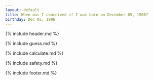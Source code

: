 ```yaml
---
layout: default
title: When was I conceived if I was born on December 05, 1906?
birthday: Dec 05, 1906
---
```


{% include header.md %}

{% include guess.md %}

{% include calculate.md %}

{% include safety.md %}

{% include footer.md %}



